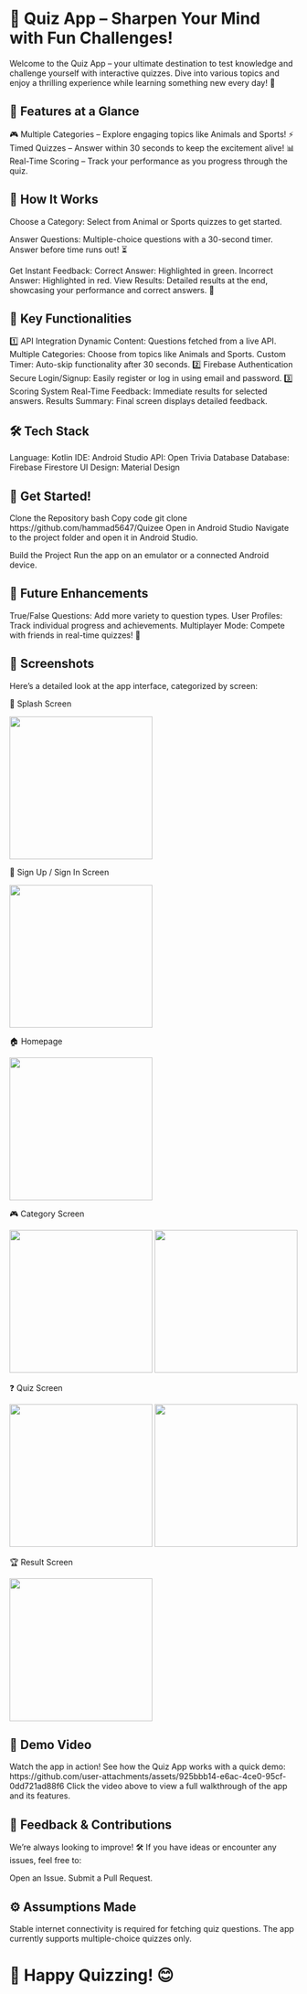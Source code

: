 <h1>🌟 Quiz App – Sharpen Your Mind with Fun Challenges!</h1>
Welcome to the Quiz App – your ultimate destination to test knowledge and challenge yourself with interactive quizzes. Dive into various topics and enjoy a thrilling experience while learning something new every day! 🎯

<h2>🚀 Features at a Glance</h2>
🎮 Multiple Categories – Explore engaging topics like Animals and Sports!
⚡ Timed Quizzes – Answer within 30 seconds to keep the excitement alive!
📊 Real-Time Scoring – Track your performance as you progress through the quiz.

<h2>📝 How It Works</h2>
Choose a Category:
Select from Animal or Sports quizzes to get started.

Answer Questions:
Multiple-choice questions with a 30-second timer. Answer before time runs out! ⏳

Get Instant Feedback:
Correct Answer: Highlighted in green.
Incorrect Answer: Highlighted in red.
View Results:
Detailed results at the end, showcasing your performance and correct answers. 🎉

<h2>🎯 Key Functionalities</h2>
1️⃣ API Integration
Dynamic Content: Questions fetched from a live API.
Multiple Categories: Choose from topics like Animals and Sports.
Custom Timer: Auto-skip functionality after 30 seconds.
2️⃣ Firebase Authentication
Secure Login/Signup: Easily register or log in using email and password.
3️⃣ Scoring System
Real-Time Feedback: Immediate results for selected answers.
Results Summary: Final screen displays detailed feedback.

<h2>🛠️ Tech Stack</h2>
Language: Kotlin
IDE: Android Studio
API: Open Trivia Database
Database: Firebase Firestore
UI Design: Material Design

<h2>📲 Get Started!</h2>
Clone the Repository
bash
Copy code
git clone https://github.com/hammad5647/Quizee
Open in Android Studio
Navigate to the project folder and open it in Android Studio.

Build the Project
Run the app on an emulator or a connected Android device.

<h2>🚀 Future Enhancements</h2>
True/False Questions: Add more variety to question types.
User Profiles: Track individual progress and achievements.
Multiplayer Mode: Compete with friends in real-time quizzes! 🎉
<h2>🎨 Screenshots</h2>
Here’s a detailed look at the app interface, categorized by screen:

📱 Splash Screen
<p> <img src="https://github.com/user-attachments/assets/d39787ba-fd8b-4eb1-b627-4663edb1cfde" width="250px"/> </p>
🔐 Sign Up / Sign In Screen
<p> <img src="https://github.com/user-attachments/assets/f1ebdf74-a8aa-44f8-af1b-ca868a14f9d8" width="250px"/> </p>
🏠 Homepage
<p> <img src="https://github.com/user-attachments/assets/040fe974-48cc-4d1f-852f-b6a1818350a4" width="250px"/> </p>
🎮 Category Screen
<p> <img src="https://github.com/user-attachments/assets/8e48d281-5c08-44c9-b933-506219e611e3" width="250px"/> <img src="https://github.com/user-attachments/assets/17716d3c-20c4-4829-b9e4-0c11428b52e1" width="250px"/> </p>
❓ Quiz Screen
<p> <img src="https://github.com/user-attachments/assets/95959a01-01d6-4d0d-bf3a-a79ad288755b" width="250px"/> <img src="https://github.com/user-attachments/assets/749ed7bb-7d83-4bb8-862c-424c24760bcb" width="250px"/> </p>
🏆 Result Screen
<p> <img src="https://github.com/user-attachments/assets/7f3bff83-0a13-43fa-9c2c-26c1ef143709" width="250px"/> </p>

<h2>🎥 Demo Video</h2>
Watch the app in action! See how the Quiz App works with a quick demo:
https://github.com/user-attachments/assets/925bbb14-e6ac-4ce0-95cf-0dd721ad88f6
Click the video above to view a full walkthrough of the app and its features.


<h2>💬 Feedback & Contributions</h2>
We’re always looking to improve! 🛠️
If you have ideas or encounter any issues, feel free to:

Open an Issue.
Submit a Pull Request.
<h2>⚙️ Assumptions Made</h2>
Stable internet connectivity is required for fetching quiz questions.
The app currently supports multiple-choice quizzes only.

<h1>🎉 Happy Quizzing! 😊</h1>
